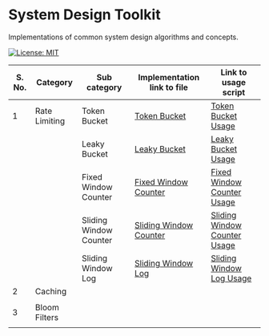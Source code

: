 # System Design Toolkit

Implementations of common system design algorithms and concepts.

[![License: MIT](https://img.shields.io/badge/License-MIT-yellow.svg)](https://github.com/anirudhology/system-design-toolkit/blob/main/LICENSE)

| S. No. | Category      | Sub category           | Implementation link to file                                           | Link to usage script                                                                      |
|--------|---------------|------------------------|-----------------------------------------------------------------------|-------------------------------------------------------------------------------------------|
| 1      | Rate Limiting | Token Bucket           | [Token Bucket](src/rate_limiting/token_bucket.py)                     | [Token Bucket Usage](usage/rate_limiting_usage/token_bucket_usage.py)                     |
|        |               | Leaky Bucket           | [Leaky Bucket](src/rate_limiting/leaky_bucket.py)                     | [Leaky Bucket Usage](usage/rate_limiting_usage/leaky_bucket_usage.py)                     |
|        |               | Fixed Window Counter   | [Fixed Window Counter](src/rate_limiting/fixed_window_counter.py)     | [Fixed Window Counter Usage](usage/rate_limiting_usage/fixed_window_counter_usage.py)     |
|        |               | Sliding Window Counter | [Sliding Window Counter](src/rate_limiting/sliding_window_counter.py) | [Sliding Window Counter Usage](usage/rate_limiting_usage/sliding_window_counter_usage.py) |
|        |               | Sliding Window Log     | [Sliding Window Log](src/rate_limiting/sliding_window_log.py)         | [Sliding Window Log Usage](usage/rate_limiting_usage/sliding_window_log_usage.py)         |
| 2      | Caching       |                        |                                                                       |                                                                                           |
|        |               |                        |                                                                       |                                                                                           |
| 3      | Bloom Filters |                        |                                                                       |                                                                                           |
|        |               |                        |                                                                       |                                                                                           |
